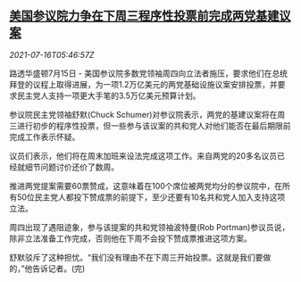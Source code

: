 <!--1626415329000-->
[美国参议院力争在下周三程序性投票前完成两党基建议案](https://cn.reuters.com/article/us-senate-infrastructure-bill-0716-idCNKBS2EM0H9)
------

<div><i>2021-07-16T05:46:57Z</i></div><p>路透华盛顿7月15日 - 美国参议院多数党领袖周四向立法者施压，要求他们在总统拜登的议程上取得进展，为一项1.2万亿美元的两党基础设施议案安排投票，并要求民主党人支持一项更大手笔的3.5万亿美元预算计划。</p><p>参议院民主党领袖舒默(Chuck Schumer)对参议院表示，两党的基建议案将在周三进行初步的程序性投票，但一些参与该议案的共和党人对他们能否在最后期限前完成工作表示怀疑。</p><p>议员们表示，他们将在周末加班来设法完成这项工作。来自两党的20多名议员已经就细节问题讨价还价了数周。</p><p>推进两党提案需要60票赞成，这意味着在100个席位被两党均分的参议院中，在所有50位民主党人都投下赞成票的前提下，至少还要有10名共和党人加入支持这项立法。</p><p>周四出现了遇阻迹象，参与该提案的共和党领袖波特曼(Rob Portman)参议员说，除非立法准备工作完成，否则他在下周不会投下赞成票推进这项方案。</p><p>舒默驳斥了这种担忧。“我们没有理由不在下周三开始投票。这就是我们要做的，”他告诉记者。(完)</p>
